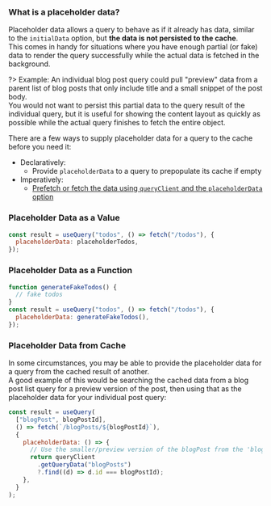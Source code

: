 ### What is a placeholder data?

Placeholder data allows a query to behave as if it already has data, similar to the `initialData` option, but **the data is not persisted to the cache**.  
This comes in handy for situations where you have enough partial (or fake) data to render the query successfully while the actual data is fetched in the background.

?> Example: An individual blog post query could pull "preview" data from a parent list of blog posts that only include title and a small snippet of the post body.  
You would not want to persist this partial data to the query result of the individual query, but it is useful for showing the content layout as quickly as possible while the actual query finishes to fetch the entire object.

There are a few ways to supply placeholder data for a query to the cache before you need it:

- Declaratively:
  - Provide `placeholderData` to a query to prepopulate its cache if empty
- Imperatively:
  - [Prefetch or fetch the data using `queryClient` and the `placeholderData` option](guides/prefetching)

### Placeholder Data as a Value

```js
const result = useQuery("todos", () => fetch("/todos"), {
  placeholderData: placeholderTodos,
});
```

### Placeholder Data as a Function

```js
function generateFakeTodos() {
  // fake todos
}
const result = useQuery("todos", () => fetch("/todos"), {
  placeholderData: generateFakeTodos(),
});
```

### Placeholder Data from Cache

In some circumstances, you may be able to provide the placeholder data for a query from the cached result of another.  
A good example of this would be searching the cached data from a blog post list query for a preview version of the post, then using that as the placeholder data for your individual post query:

```js
const result = useQuery(
  ["blogPost", blogPostId],
  () => fetch(`/blogPosts/${blogPostId}`),
  {
    placeholderData: () => {
      // Use the smaller/preview version of the blogPost from the 'blogPosts' query as the placeholder data for this blogPost query
      return queryClient
        .getQueryData("blogPosts")
        ?.find((d) => d.id === blogPostId);
    },
  }
);
```
